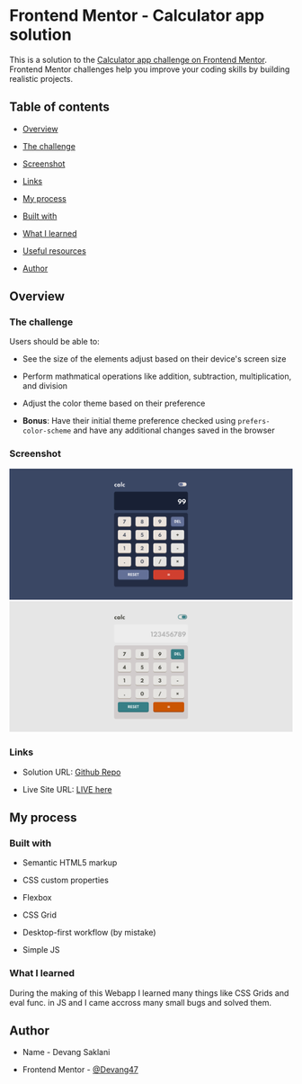 
# Frontend Mentor - Calculator app solution

  

This is a solution to the [Calculator app challenge on Frontend Mentor](https://www.frontendmentor.io/challenges/calculator-app-9lteq5N29). Frontend Mentor challenges help you improve your coding skills by building realistic projects.

  

## Table of contents

  

-  [Overview](#overview)

-  [The challenge](#the-challenge)

-  [Screenshot](#screenshot)

-  [Links](#links)

-  [My process](#my-process)

-  [Built with](#built-with)

-  [What I learned](#what-i-learned)

-  [Useful resources](#useful-resources)

-  [Author](#author)

  

## Overview

  

### The challenge

  

Users should be able to:

  

- See the size of the elements adjust based on their device's screen size

- Perform mathmatical operations like addition, subtraction, multiplication, and division

- Adjust the color theme based on their preference

-  **Bonus**: Have their initial theme preference checked using `prefers-color-scheme` and have any additional changes saved in the browser

  

### Screenshot

  

![](./images/Screenshot-1.png)
![](./images/Screenshot-2.png)


  

### Links

  

- Solution URL: [Github Repo](https://github.com/Devang47/Project-15-Minimal-calc/)

- Live Site URL: [LIVE here](https://dazzling-kepler-73a55a.netlify.app/)

  

## My process

  

### Built with

  

 - Semantic HTML5 markup

 - CSS custom properties

 - Flexbox

 - CSS Grid

 - Desktop-first workflow (by mistake)

 - Simple JS

  

### What I learned

  

During the making of this Webapp I learned many things like CSS Grids and eval func. in JS and I came accross many small bugs and solved them.
 


## Author

  

- Name - Devang Saklani

- Frontend Mentor - [@Devang47](https://www.frontendmentor.io/profile/@Devang47)

